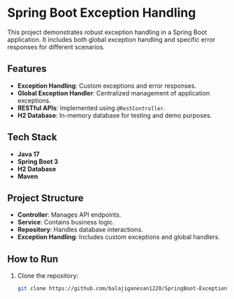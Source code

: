 # Spring Boot Exception Handling

This project demonstrates robust exception handling in a Spring Boot application. It includes both global exception handling and specific error responses for different scenarios.

## Features
- **Exception Handling**: Custom exceptions and error responses.
- **Global Exception Handler**: Centralized management of application exceptions.
- **RESTful APIs**: Implemented using `@RestController`.
- **H2 Database**: In-memory database for testing and demo purposes.

## Tech Stack
- **Java 17**
- **Spring Boot 3**
- **H2 Database**
- **Maven**

## Project Structure
- **Controller**: Manages API endpoints.
- **Service**: Contains business logic.
- **Repository**: Handles database interactions.
- **Exception Handling**: Includes custom exceptions and global handlers.

## How to Run
1. Clone the repository:
   ```bash
   git clone https://github.com/balajiganesan1220/SpringBoot-ExceptionHandling.git
